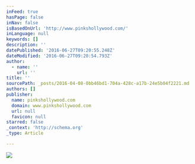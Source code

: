 ```yaml
---
inFeed: true
hasPage: false
inNav: false
isBasedOnUrl: 'http://www.pinkshollywood.com/'
inLanguage: null
keywords: []
description: ''
datePublished: '2016-06-27T09:20:55.248Z'
dateModified: '2016-06-27T09:20:54.793Z'
author:
  - name: ''
    url: ''
title: ''
sourcePath: _posts/2016-04-08-0bb46bd1-704a-428c-a17b-24e5b04f2221.md
authors: []
publisher:
  name: pinkshollywood.com
  domain: www.pinkshollywood.com
  url: null
  favicon: null
starred: false
_context: 'http://schema.org'
_type: Article

---
```

![](https://s3-us-west-2.amazonaws.com/the-grid-img/p/4a09d74c5f7524d2448f69ed9149c7549a4a298d.jpg)